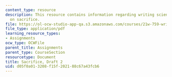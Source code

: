 ```yaml
---
content_type: resource
description: This resource contains information regarding writing science fiction
  on sacrifice.
file: https://ol-ocw-studio-app-qa.s3.amazonaws.com/courses/21w-759-writing-science-fiction-spring-2016/d05f0a013208f15f202188c67a43fcb6_MIT21W_759S16_Sacrifice2.pdf
file_type: application/pdf
learning_resource_types:
- Assignments
ocw_type: OCWFile
parent_title: Assignments
parent_type: CourseSection
resourcetype: Document
title: Sacrifice, Draft 2
uid: d05f0a01-3208-f15f-2021-88c67a43fcb6
---
```

